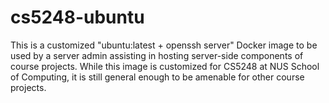 # cs5248-ubuntu

This is a customized "ubuntu:latest + openssh server" Docker image to be used by a server admin assisting in hosting server-side components of course projects. While this image is customized for CS5248 at NUS School of Computing, it is still general enough to be amenable for other course projects.
